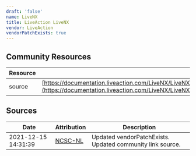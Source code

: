 ```yaml
---
draft: 'false'
name: LiveNX
title: LiveAction LiveNX
vendor: LiveAction
vendorPatchExists: true
---
```



## Community Resources
| Resource | Link |
| --- | --- |
| source | [https://documentation.liveaction.com/LiveNX/LiveNX%2021.5.1%20Release%20Notes/Release%20Notes%20LiveNX%2021.5.1.1.3](https://documentation.liveaction.com/LiveNX/LiveNX%2021.5.1%20Release%20Notes/Release%20Notes%20LiveNX%2021.5.1.1.3) |


## Sources
| Date | Attribution | Description |
| --- | --- | --- |
| 2021-12-15 14:31:39 | [NCSC-NL](https://github.com/NCSC-NL/log4shell/blob/main/software/README.md) | Updated vendorPatchExists. Updated community link source.  |
